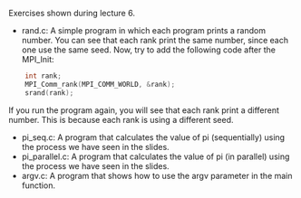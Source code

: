 Exercises shown during lecture 6.
- rand.c: A simple program in which each program prints a random number. You can see that each rank print the same number, since each one use the same seed. Now, try to add the following code after the MPI_Init:
```c
    int rank;
    MPI_Comm_rank(MPI_COMM_WORLD, &rank);
    srand(rank);
```
If you run the program again, you will see that each rank print a different number. This is because each rank is using a different seed.

- pi_seq.c: A program that calculates the value of pi (sequentially) using the process we have seen in the slides.
- pi_parallel.c: A program that calculates the value of pi (in parallel) using the process we have seen in the slides.
- argv.c: A program that shows how to use the argv parameter in the main function.